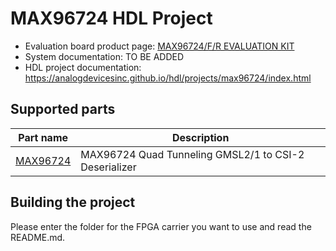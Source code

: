 # MAX96724 HDL Project

- Evaluation board product page: [MAX96724/F/R EVALUATION KIT](https://www.analog.com/max96724f-bak-evk)
- System documentation: TO BE ADDED
- HDL project documentation: https://analogdevicesinc.github.io/hdl/projects/max96724/index.html

## Supported parts

| Part name                                   | Description                                           |
|---------------------------------------------|-------------------------------------------------------|
| [MAX96724](https://www.analog.com/max96724) | MAX96724 Quad Tunneling GMSL2/1 to CSI-2 Deserializer |

## Building the project

Please enter the folder for the FPGA carrier you want to use and read the README.md.